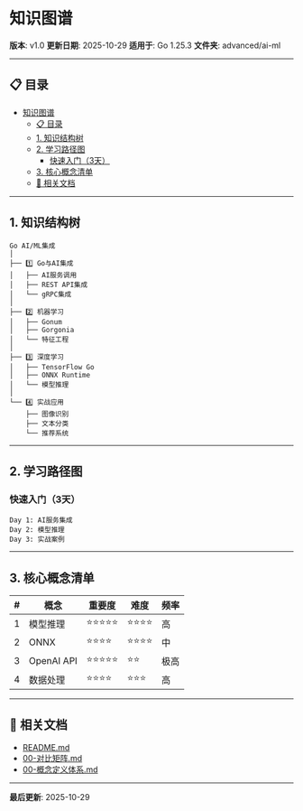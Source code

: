 ﻿# 知识图谱

**版本**: v1.0
**更新日期**: 2025-10-29
**适用于**: Go 1.25.3
**文件夹**: advanced/ai-ml

---

## 📋 目录

- [知识图谱](#知识图谱)
  - [📋 目录](#目录)
  - [1. 知识结构树](#1-知识结构树)
  - [2. 学习路径图](#2-学习路径图)
    - [快速入门（3天）](#快速入门3天)
  - [3. 核心概念清单](#3-核心概念清单)
  - [🔗 相关文档](#相关文档)

---

## 1. 知识结构树

```text
Go AI/ML集成
│
├── 1️⃣ Go与AI集成
│   ├── AI服务调用
│   ├── REST API集成
│   └── gRPC集成
│
├── 2️⃣ 机器学习
│   ├── Gonum
│   ├── Gorgonia
│   └── 特征工程
│
├── 3️⃣ 深度学习
│   ├── TensorFlow Go
│   ├── ONNX Runtime
│   └── 模型推理
│
└── 4️⃣ 实战应用
    ├── 图像识别
    ├── 文本分类
    └── 推荐系统
```

---

## 2. 学习路径图

### 快速入门（3天）

```text
Day 1: AI服务集成
Day 2: 模型推理
Day 3: 实战案例
```

---

## 3. 核心概念清单

| # | 概念 | 重要度 | 难度 | 频率 |
|---|------|--------|------|------|
| 1 | 模型推理 | ⭐⭐⭐⭐⭐ | ⭐⭐⭐⭐ | 高 |
| 2 | ONNX | ⭐⭐⭐⭐ | ⭐⭐⭐⭐ | 中 |
| 3 | OpenAI API | ⭐⭐⭐⭐⭐ | ⭐⭐ | 极高 |
| 4 | 数据处理 | ⭐⭐⭐⭐ | ⭐⭐⭐ | 高 |

---

## 🔗 相关文档

- [README.md](./README.md)
- [00-对比矩阵.md](./00-对比矩阵.md)
- [00-概念定义体系.md](./00-概念定义体系.md)

---

**最后更新**: 2025-10-29
